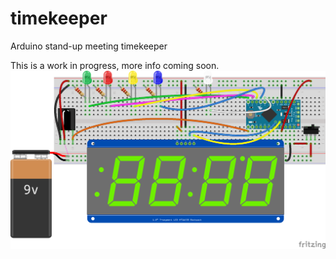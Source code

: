 # timekeeper
Arduino stand-up meeting timekeeper

This is a work in progress, more info coming soon.
![Circuit](timekeeper_bb.png)
